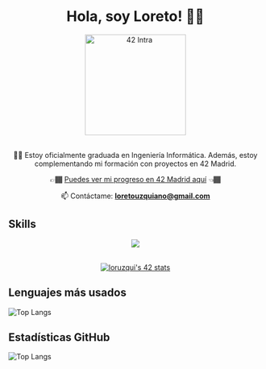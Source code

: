 <div align="center">
    <h1 align="center">Hola, soy Loreto! 👋🏼</h1>
    <a href="https://intra.42.fr/">
        <img src="https://www.42madrid.com/wp-content/uploads/2020/05/42-Madrid-Quiz-1366x621.jpg" alt="42 Intra" width="200" />
    </a>
</div>

<br>
<div align="center">

👨‍💻 Estoy oficialmente graduada en Ingeniería Informática. Además, estoy complementando mi formación con proyectos en 42 Madrid.

👉🏾 [Puedes ver mi progreso en 42 Madrid aquí](https://github.com/loreeue/42Madrid) 👈🏾

📫 Contáctame: **loretouzquiano@gmail.com**
</div>

## Skills

<p align="center">
  <a href="https://skillicons.dev">
    <img src="https://skillicons.dev/icons?i=java,c,scala,html,css,javascript,anaconda,androidstudio,postman,mysql,arduino,python,git,github,bash,linux,vscode,markdown,latex,selenium,vim,cmake,docker,cpp,eclipse,githubactions,idea,maven,nodejs,r,react,spring" />
  </a>
</p>

<br>
<div align=center>
	<a href="https://github.com/oakoudad/badge42"><img src="https://badge.mediaplus.ma/starryblue/loruzqui" alt="loruzqui's 42 stats" /></a>
</div>

## Lenguajes más usados
![Top Langs](https://github-readme-stats.vercel.app/api/top-langs/?username=loreeue&layout=compact)

## Estadísticas GitHub
![Top Langs](https://github-readme-stats.vercel.app/api?username=loreeue&show_icons=true&theme=dracula)
